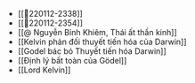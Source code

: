 - [[💬220112-2338]]
- [[💬220112-2354]]
- [[@ Nguyễn Bỉnh Khiêm, Thái ất thần kinh]]
- [[Kelvin phản đối thuyết tiến hóa của Darwin]]
- [[Godel bác bỏ Thuyết tiến hóa Darwin]]
- [[Định lý bất toàn của Gödel]]
- [[Lord Kelvin]]
